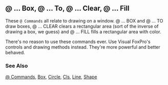 ## @ ... Box, @ ... To, @ ... Clear, @ ... Fill

These `@ Commands` all relate to drawing on a window. @ ... BOX and @ ... TO draw boxes, @ ... CLEAR clears a rectangular area (sort of the inverse of drawing a box, we guess) and @ ... FILL fills a rectangular area with color. 

There's no reason to use these commands ever. Use Visual FoxPro's controls and drawing methods instead. They're more powerful and better behaved. 

### See Also

[@ Commands](s4g565.md), [Box](s4g443.md), [Circle](s4g443.md), [Cls](s4g443.md), [Line](s4g512.md), [Shape](s4g539.md)